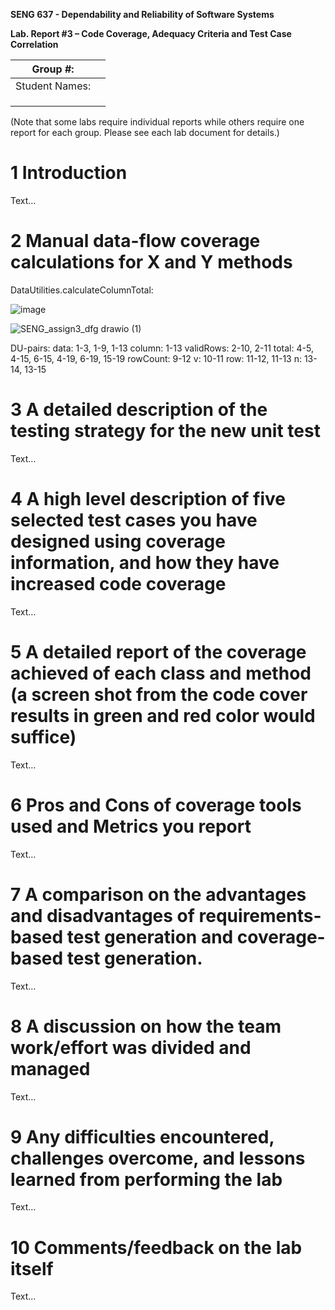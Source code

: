**SENG 637 - Dependability and Reliability of Software Systems**

**Lab. Report #3 – Code Coverage, Adequacy Criteria and Test Case Correlation**

| Group \#:      |     |
| -------------- | --- |
| Student Names: |     |
|                |     |
|                |     |
|                |     |

(Note that some labs require individual reports while others require one report
for each group. Please see each lab document for details.)

# 1 Introduction

Text…

# 2 Manual data-flow coverage calculations for X and Y methods

DataUtilities.calculateColumnTotal:

![image](https://github.com/seng637-Winter/seng637-a3-breid2/assets/49459800/c34e5cac-7242-49e1-8bc4-1041ceb0602f)


![SENG_assign3_dfg drawio (1)](https://github.com/seng637-Winter/seng637-a3-breid2/assets/49459800/c2f7da55-dd01-4f36-9766-cf37d9f23481)

DU-pairs:
  data: 1-3, 1-9, 1-13
  column: 1-13
  validRows: 2-10, 2-11
  total: 4-5, 4-15, 6-15, 4-19, 6-19, 15-19
  rowCount: 9-12
  v: 10-11
  row: 11-12, 11-13
  n: 13-14, 13-15

# 3 A detailed description of the testing strategy for the new unit test

Text…

# 4 A high level description of five selected test cases you have designed using coverage information, and how they have increased code coverage

Text…

# 5 A detailed report of the coverage achieved of each class and method (a screen shot from the code cover results in green and red color would suffice)

Text…

# 6 Pros and Cons of coverage tools used and Metrics you report

Text…

# 7 A comparison on the advantages and disadvantages of requirements-based test generation and coverage-based test generation.

Text…

# 8 A discussion on how the team work/effort was divided and managed

Text…

# 9 Any difficulties encountered, challenges overcome, and lessons learned from performing the lab

Text…

# 10 Comments/feedback on the lab itself

Text…
